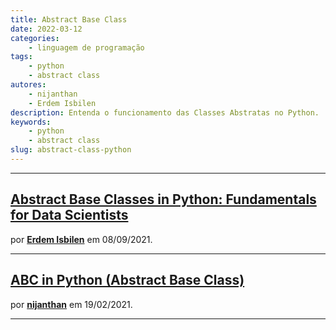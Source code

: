 ```yaml
---
title: Abstract Base Class
date: 2022-03-12
categories:
    - linguagem de programação
tags:
    - python
    - abstract class
autores:
    - nijanthan
    - Erdem Isbilen
description: Entenda o funcionamento das Classes Abstratas no Python.
keywords:
    - python
    - abstract class
slug: abstract-class-python
---
```


---

## [Abstract Base Classes in Python: Fundamentals for Data Scientists](https://towardsdatascience.com/abstract-base-classes-in-python-fundamentals-for-data-scientists-3c164803224b)

por [**Erdem Isbilen**](/autores/erdem-isbilen/) em 08/09/2021.

---

## [ABC in Python (Abstract Base Class)](https://rnijanthanmech.medium.com/abc-in-python-abstract-base-class-6a74972a0119)

por [**nijanthan**](/autores/nijanthan/) em 19/02/2021.

---
